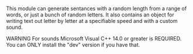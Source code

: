 This module can generate sentances with a random length from a range of words, or just a bunch of random letters.
It also contains an object for writing text out letter by letter at a specifiable speed and with a custom sound.

WARNING
For sounds Microsoft Visual C++ 14.0 or greater is REQUIRED.
You can ONLY install the "dev" version if you have that.
